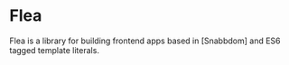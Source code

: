 # Flea

Flea is a library for building frontend apps based in [Snabbdom] and ES6 tagged template literals.

